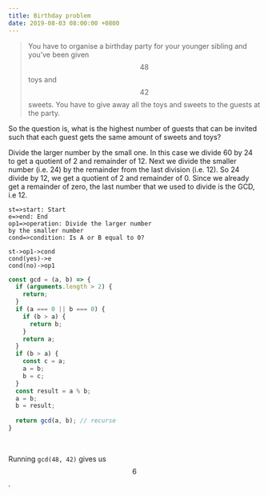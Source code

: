 ```yaml
---
title: Birthday problem
date: 2019-08-03 08:00:00 +0800
---
```


> You have to organise a birthday party for your younger sibling and you've been given $$48$$ toys and $$42$$ sweets.
You have to give away all the toys and sweets to the guests at the party.

So the question is, what is the highest number of guests that can be invited such that each guest gets the same amount of sweets and toys?


Divide the larger number by the small one. In this case we divide 60 by 24 to get a quotient of 2 and remainder of 12.
Next we divide the smaller number (i.e. 24) by the remainder from the last division (i.e. 12). So 24 divide by 12, we get a quotient of 2 and remainder of 0.
Since we already get a remainder of zero, the last number that we used to divide is the GCD, i.e 12.

```flowchart
st=>start: Start
e=>end: End
op1=>operation: Divide the larger number 
by the smaller number
cond=>condition: Is A or B equal to 0?

st->op1->cond
cond(yes)->e
cond(no)->op1
```

```js
const gcd = (a, b) => {
  if (arguments.length > 2) {
    return;
  }
  if (a === 0 || b === 0) {
    if (b > a) {
      return b;
    }
    return a;
  }
  if (b > a) {
    const c = a;
    a = b;
    b = c;
  }
  const result = a % b;
  a = b;
  b = result;
  
  return gcd(a, b); // recurse
}
```

</br>

Running `gcd(48, 42)` gives us $$6$$.

